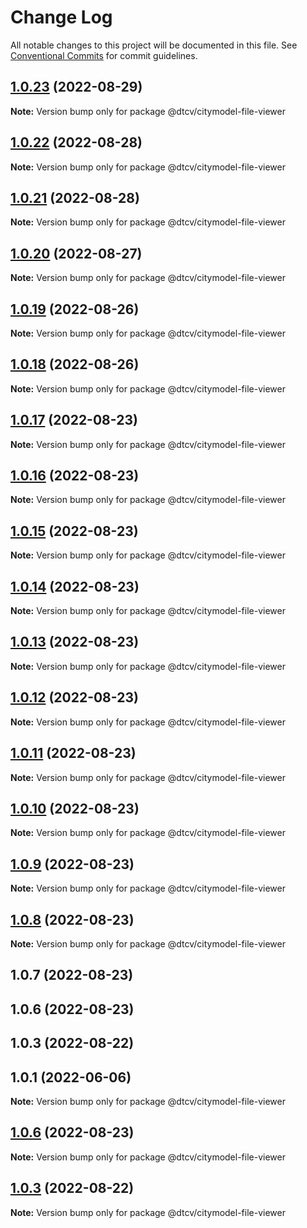 # Change Log

All notable changes to this project will be documented in this file.
See [Conventional Commits](https://conventionalcommits.org) for commit guidelines.

## [1.0.23](https://github.com/paramountric/digitaltwincityviewer/compare/@dtcv/citymodel-file-viewer@1.0.22...@dtcv/citymodel-file-viewer@1.0.23) (2022-08-29)

**Note:** Version bump only for package @dtcv/citymodel-file-viewer





## [1.0.22](https://github.com/paramountric/digitaltwincityviewer/compare/@dtcv/citymodel-file-viewer@1.0.21...@dtcv/citymodel-file-viewer@1.0.22) (2022-08-28)

**Note:** Version bump only for package @dtcv/citymodel-file-viewer





## [1.0.21](https://github.com/paramountric/digitaltwincityviewer/compare/@dtcv/citymodel-file-viewer@1.0.20...@dtcv/citymodel-file-viewer@1.0.21) (2022-08-28)

**Note:** Version bump only for package @dtcv/citymodel-file-viewer





## [1.0.20](https://github.com/paramountric/digitaltwincityviewer/compare/@dtcv/citymodel-file-viewer@1.0.19...@dtcv/citymodel-file-viewer@1.0.20) (2022-08-27)

**Note:** Version bump only for package @dtcv/citymodel-file-viewer





## [1.0.19](https://github.com/paramountric/digitaltwincityviewer/compare/@dtcv/citymodel-file-viewer@1.0.18...@dtcv/citymodel-file-viewer@1.0.19) (2022-08-26)

**Note:** Version bump only for package @dtcv/citymodel-file-viewer





## [1.0.18](https://github.com/paramountric/digitaltwincityviewer/compare/@dtcv/citymodel-file-viewer@1.0.17...@dtcv/citymodel-file-viewer@1.0.18) (2022-08-26)

**Note:** Version bump only for package @dtcv/citymodel-file-viewer





## [1.0.17](https://github.com/paramountric/digitaltwincityviewer/compare/@dtcv/citymodel-file-viewer@1.0.16...@dtcv/citymodel-file-viewer@1.0.17) (2022-08-23)

**Note:** Version bump only for package @dtcv/citymodel-file-viewer





## [1.0.16](https://github.com/paramountric/digitaltwincityviewer/compare/@dtcv/citymodel-file-viewer@1.0.15...@dtcv/citymodel-file-viewer@1.0.16) (2022-08-23)

**Note:** Version bump only for package @dtcv/citymodel-file-viewer





## [1.0.15](https://github.com/paramountric/digitaltwincityviewer/compare/@dtcv/citymodel-file-viewer@1.0.14...@dtcv/citymodel-file-viewer@1.0.15) (2022-08-23)

**Note:** Version bump only for package @dtcv/citymodel-file-viewer





## [1.0.14](https://github.com/paramountric/digitaltwincityviewer/compare/@dtcv/citymodel-file-viewer@1.0.13...@dtcv/citymodel-file-viewer@1.0.14) (2022-08-23)

**Note:** Version bump only for package @dtcv/citymodel-file-viewer





## [1.0.13](https://github.com/paramountric/digitaltwincityviewer/compare/@dtcv/citymodel-file-viewer@1.0.12...@dtcv/citymodel-file-viewer@1.0.13) (2022-08-23)

**Note:** Version bump only for package @dtcv/citymodel-file-viewer





## [1.0.12](https://github.com/paramountric/digitaltwincityviewer/compare/@dtcv/citymodel-file-viewer@1.0.11...@dtcv/citymodel-file-viewer@1.0.12) (2022-08-23)

**Note:** Version bump only for package @dtcv/citymodel-file-viewer





## [1.0.11](https://github.com/paramountric/digitaltwincityviewer/compare/@dtcv/citymodel-file-viewer@1.0.10...@dtcv/citymodel-file-viewer@1.0.11) (2022-08-23)

**Note:** Version bump only for package @dtcv/citymodel-file-viewer





## [1.0.10](https://github.com/paramountric/digitaltwincityviewer/compare/@dtcv/citymodel-file-viewer@1.0.9...@dtcv/citymodel-file-viewer@1.0.10) (2022-08-23)

**Note:** Version bump only for package @dtcv/citymodel-file-viewer





## [1.0.9](https://github.com/paramountric/digitaltwincityviewer/compare/@dtcv/citymodel-file-viewer@1.0.8...@dtcv/citymodel-file-viewer@1.0.9) (2022-08-23)

**Note:** Version bump only for package @dtcv/citymodel-file-viewer





## [1.0.8](https://github.com/paramountric/digitaltwincityviewer/compare/@dtcv/citymodel-file-viewer@1.0.7...@dtcv/citymodel-file-viewer@1.0.8) (2022-08-23)

**Note:** Version bump only for package @dtcv/citymodel-file-viewer





## 1.0.7 (2022-08-23)



## 1.0.6 (2022-08-23)



## 1.0.3 (2022-08-22)



## 1.0.1 (2022-06-06)

**Note:** Version bump only for package @dtcv/citymodel-file-viewer





## [1.0.6](https://github.com/paramountric/digitaltwincityviewer/compare/v1.0.5...v1.0.6) (2022-08-23)

**Note:** Version bump only for package @dtcv/citymodel-file-viewer





## [1.0.3](https://github.com/paramountric/digitaltwincityviewer/compare/v1.0.2...v1.0.3) (2022-08-22)

**Note:** Version bump only for package @dtcv/citymodel-file-viewer
